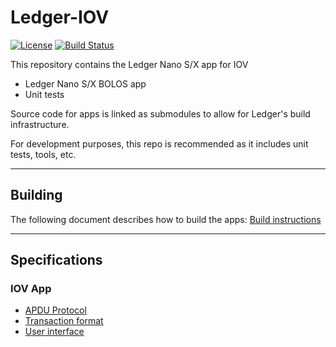 # Ledger-IOV
[![License](https://img.shields.io/badge/License-Apache%202.0-blue.svg)](https://opensource.org/licenses/Apache-2.0)
[![Build Status](https://travis-ci.com/iov-one/ledger-iov.svg?branch=master)](https://travis-ci.com/iov-one/ledger-iov)

This repository contains the Ledger Nano S/X app for IOV

- Ledger Nano S/X BOLOS app
- Unit tests

Source code for apps is linked as submodules to allow for Ledger's build infrastructure.

For development purposes, this repo is recommended as it includes unit tests, tools, etc.

---------------------
## Building

The following document describes how to build the apps: [Build instructions](docs/BUILD.md)

---------------------

## Specifications

### IOV App

- [APDU Protocol](https://github.com/zondax/ledger-iov/tree/master/docs/APDUSPEC.md)
- [Transaction format](https://github.com/zondax/ledger-iov/tree/master/docs/TXSPEC.md)
- [User interface](https://github.com/zondax/ledger-iov/tree/master/docs/UISPEC.md)
